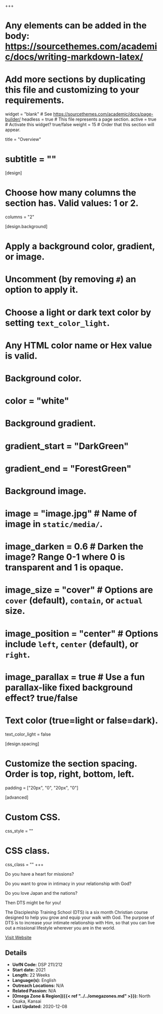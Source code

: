 +++
# Any elements can be added in the body: https://sourcethemes.com/academic/docs/writing-markdown-latex/
# Add more sections by duplicating this file and customizing to your requirements.

widget = "blank"  # See https://sourcethemes.com/academic/docs/page-builder/
headless = true  # This file represents a page section.
active = true  # Activate this widget? true/false
weight = 15  # Order that this section will appear.

title = "Overview"
# subtitle = ""

[design]
  # Choose how many columns the section has. Valid values: 1 or 2.
  columns = "2"

[design.background]
  # Apply a background color, gradient, or image.
  #   Uncomment (by removing `#`) an option to apply it.
  #   Choose a light or dark text color by setting `text_color_light`.
  #   Any HTML color name or Hex value is valid.

  # Background color.
  # color = "white"

  # Background gradient.
  # gradient_start = "DarkGreen"
  # gradient_end = "ForestGreen"

  # Background image.
  # image = "image.jpg"  # Name of image in `static/media/`.
  # image_darken = 0.6  # Darken the image? Range 0-1 where 0 is transparent and 1 is opaque.
  # image_size = "cover"  #  Options are `cover` (default), `contain`, or `actual` size.
  # image_position = "center"  # Options include `left`, `center` (default), or `right`.
  # image_parallax = true  # Use a fun parallax-like fixed background effect? true/false

  # Text color (true=light or false=dark).
  text_color_light = false

[design.spacing]
  # Customize the section spacing. Order is top, right, bottom, left.
  padding = ["20px", "0", "20px", "0"]

[advanced]
 # Custom CSS.
 css_style = ""

 # CSS class.
 css_class = ""
+++

Do you have a heart for missions?

Do you want to grow in intimacy in your relationship with God?

Do you love Japan and the nations?

Then DTS might be for you!

The Discipleship Training School (DTS) is a six month Christian course designed to help you grow and equip your walk with God. The purpose of DTS is to increase your intimate relationship with Him, so that you can live out a missional lifestyle wherever you are in the world.

[Visit Website](https://www.ywamtakatsuki.org/dts)

## Details

* **UofN Code:** DSP 211/212
* **Start date:** 2021
* **Length:** 22 Weeks
* **Language(s):** English
* **Outreach Locations:** N/A
* **Related Passion:** N/A
* **[Omega Zone & Region]({{< ref "../../omegazones.md" >}}):** North Osaka, Kansai
* **Last Updated:** 2020-12-08
